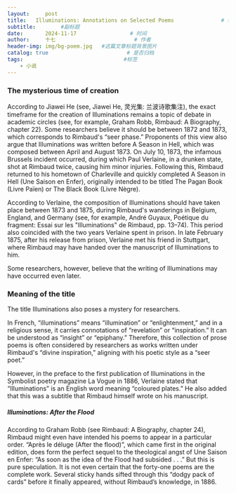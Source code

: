 ```yaml
---
layout:     post                       
title:   Illuminations: Annotations on Selected Poems               # 标题
subtitle:        #副标题
date:       2024-11-17                 # 时间
author:     十七                         # 作者
header-img: img/bg-poem.jpg   #这篇文章标题背景图片
catalog: true                         # 是否归档
tags:                                #标签
    - 小说
---
```

### The mysterious time of creation

According to Jiawei He (see, Jiawei He, 灵光集: 兰波诗歌集注), the exact timeframe for the creation of Illuminations remains a topic of debate in academic circles (see, for example, Graham Robb, Rimbaud: A Biography, chapter 22). Some researchers believe it should be between 1872 and 1873, which corresponds to Rimbaud's “seer phase.” Proponents of this view also argue that Illuminations was written before A Season in Hell, which was composed between April and August 1873. On July 10, 1873, the infamous Brussels incident occurred, during which Paul Verlaine, in a drunken state, shot at Rimbaud twice, causing him minor injuries. Following this, Rimbaud returned to his hometown of Charleville and quickly completed A Season in Hell (Une Saison en Enfer), originally intended to be titled The Pagan Book (Livre Païen) or The Black Book (Livre Nègre).

According to Verlaine, the composition of Illuminations should have taken place between 1873 and 1875, during Rimbaud's wanderings in Belgium, England, and Germany (see, for example, André Guyaux, Poétique du fragment: Essai sur les "Illuminations" de Rimbaud, pp. 13–74). This period also coincided with the two years Verlaine spent in prison. In late February 1875, after his release from prison, Verlaine met his friend in Stuttgart, where Rimbaud may have handed over the manuscript of Illuminations to him.

Some researchers, however, believe that the writing of Illuminations may have occurred even later.

### Meaning of the title
The title Illuminations also poses a mystery for researchers.

In French, “illuminations” means “illumination” or “enlightenment,” and in a religious sense, it carries connotations of “revelation” or “inspiration.” It can be understood as “insight” or “epiphany.” Therefore, this collection of prose poems is often considered by researchers as works written under Rimbaud's “divine inspiration,” aligning with his poetic style as a “seer poet.”

However, in the preface to the first publication of Illuminations in the Symbolist poetry magazine La Vogue in 1886, Verlaine stated that “Illuminations” is an English word meaning “coloured plates.” He also added that this was a subtitle that Rimbaud himself wrote on his manuscript.

##### Illuminations: After the Flood
According to Graham Robb (see Rimbaud: A Biography, chapter 24), Rimbaud might even have intended his poems to appear in a particular order. “Après le déluge (After the flood)”, which came first in the original edition, does form the perfect sequel to the theological angst of Une Saison en Enfer: “As soon as the idea of the Flood had subsided . . .” But this is pure speculation. It is not even certain that the forty-one poems are the complete work. Several sticky hands sifted through this “dodgy pack of cards” before it finally appeared, without Rimbaud’s knowledge, in 1886.
